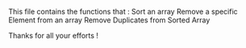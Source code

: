 This file contains the functions that :
Sort an array
Remove a specific Element from an array 
Remove Duplicates from Sorted Array

Thanks for all your efforts !
